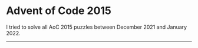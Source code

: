 # Advent of Code 2015 #
I tried to solve all AoC 2015 puzzles between December 2021 and January 2022.

---
